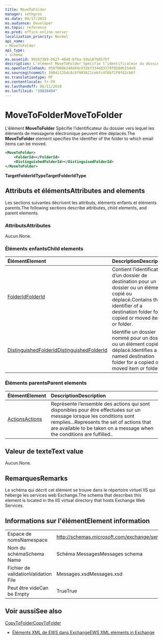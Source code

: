 ```yaml
---
title: MoveToFolder
manager: sethgros
ms.date: 09/17/2015
ms.audience: Developer
ms.topic: reference
ms.prod: office-online-server
localization_priority: Normal
api_name:
- MoveToFolder
api_type:
- schema
ms.assetid: 991673b9-b627-4848-bfba-59a187b8575f
description: L’élément MoveToFolder Spécifie l’identificateur du dossier vers lequel les éléments de messagerie électronique peuvent être déplacés.
ms.openlocfilehash: 058f008b348d49c932bf334dd3379f02d06154e9
ms.sourcegitcommit: 34041125dc8c5f993b21cebfc4f8b72f0fd2cb6f
ms.translationtype: MT
ms.contentlocale: fr-FR
ms.lasthandoff: 06/11/2018
ms.locfileid: "19828494"
---
```

# <a name="movetofolder"></a><span data-ttu-id="11258-103">MoveToFolder</span><span class="sxs-lookup"><span data-stu-id="11258-103">MoveToFolder</span></span>

<span data-ttu-id="11258-104">L’élément **MoveToFolder** Spécifie l’identificateur du dossier vers lequel les éléments de messagerie électronique peuvent être déplacés.</span><span class="sxs-lookup"><span data-stu-id="11258-104">The **MoveToFolder** element specifies the identifier of the folder to which email items can be moved.</span></span> 
  
```XML
<MoveToFolder>
    <FolderId></FolderId>
    <DistinguishedFolderId></DistinguisedFolderId>
</MoveToFolder>
```

 <span data-ttu-id="11258-105">**TargetFolderIdType**</span><span class="sxs-lookup"><span data-stu-id="11258-105">**TargetFolderIdType**</span></span>
## <a name="attributes-and-elements"></a><span data-ttu-id="11258-106">Attributs et éléments</span><span class="sxs-lookup"><span data-stu-id="11258-106">Attributes and elements</span></span>

<span data-ttu-id="11258-107">Les sections suivantes décrivent les attributs, éléments enfants et éléments parents.</span><span class="sxs-lookup"><span data-stu-id="11258-107">The following sections describe attributes, child elements, and parent elements.</span></span>
  
### <a name="attributes"></a><span data-ttu-id="11258-108">Attributs</span><span class="sxs-lookup"><span data-stu-id="11258-108">Attributes</span></span>

<span data-ttu-id="11258-109">Aucun.</span><span class="sxs-lookup"><span data-stu-id="11258-109">None.</span></span>
  
### <a name="child-elements"></a><span data-ttu-id="11258-110">Éléments enfants</span><span class="sxs-lookup"><span data-stu-id="11258-110">Child elements</span></span>

|<span data-ttu-id="11258-111">**Élément**</span><span class="sxs-lookup"><span data-stu-id="11258-111">**Element**</span></span>|<span data-ttu-id="11258-112">**Description**</span><span class="sxs-lookup"><span data-stu-id="11258-112">**Description**</span></span>|
|:-----|:-----|
|[<span data-ttu-id="11258-113">FolderId</span><span class="sxs-lookup"><span data-stu-id="11258-113">FolderId</span></span>](folderid.md) <br/> |<span data-ttu-id="11258-114">Contient l’identificateur d’un dossier de destination pour un dossier ou un élément copié ou déplacé.</span><span class="sxs-lookup"><span data-stu-id="11258-114">Contains the identifier of a destination folder for a copied or moved item or folder.</span></span>  <br/> |
|[<span data-ttu-id="11258-115">DistinguishedFolderId</span><span class="sxs-lookup"><span data-stu-id="11258-115">DistinguishedFolderId</span></span>](distinguishedfolderid.md) <br/> |<span data-ttu-id="11258-116">Identifie un dossier nommé pour un dossier ou un élément copié ou déplacé.</span><span class="sxs-lookup"><span data-stu-id="11258-116">Identifies a named destination folder for a copied or moved item or folder.</span></span>  <br/> |
   
### <a name="parent-elements"></a><span data-ttu-id="11258-117">Éléments parents</span><span class="sxs-lookup"><span data-stu-id="11258-117">Parent elements</span></span>

|<span data-ttu-id="11258-118">**Élément**</span><span class="sxs-lookup"><span data-stu-id="11258-118">**Element**</span></span>|<span data-ttu-id="11258-119">**Description**</span><span class="sxs-lookup"><span data-stu-id="11258-119">**Description**</span></span>|
|:-----|:-----|
|[<span data-ttu-id="11258-120">Actions</span><span class="sxs-lookup"><span data-stu-id="11258-120">Actions</span></span>](actions.md) <br/> |<span data-ttu-id="11258-121">Représente l’ensemble des actions qui sont disponibles pour être effectuées sur un message lorsque les conditions sont remplies...</span><span class="sxs-lookup"><span data-stu-id="11258-121">Represents the set of actions that are available to be taken on a message when the conditions are fulfilled..</span></span>  <br/> |
   
## <a name="text-value"></a><span data-ttu-id="11258-122">Valeur de texte</span><span class="sxs-lookup"><span data-stu-id="11258-122">Text value</span></span>

<span data-ttu-id="11258-123">Aucun.</span><span class="sxs-lookup"><span data-stu-id="11258-123">None.</span></span>
  
## <a name="remarks"></a><span data-ttu-id="11258-124">Remarques</span><span class="sxs-lookup"><span data-stu-id="11258-124">Remarks</span></span>

<span data-ttu-id="11258-125">Le schéma qui décrit cet élément se trouve dans le répertoire virtuel IIS qui héberge les services web Exchange.</span><span class="sxs-lookup"><span data-stu-id="11258-125">The schema that describes this element is located in the IIS virtual directory that hosts Exchange Web Services.</span></span>
  
## <a name="element-information"></a><span data-ttu-id="11258-126">Informations sur l'élément</span><span class="sxs-lookup"><span data-stu-id="11258-126">Element information</span></span>

|||
|:-----|:-----|
|<span data-ttu-id="11258-127">Espace de noms</span><span class="sxs-lookup"><span data-stu-id="11258-127">Namespace</span></span>  <br/> |http://schemas.microsoft.com/exchange/services/2006/messages  <br/> |
|<span data-ttu-id="11258-128">Nom du schéma</span><span class="sxs-lookup"><span data-stu-id="11258-128">Schema Name</span></span>  <br/> |<span data-ttu-id="11258-129">Schéma Messages</span><span class="sxs-lookup"><span data-stu-id="11258-129">Messages schema</span></span>  <br/> |
|<span data-ttu-id="11258-130">Fichier de validation</span><span class="sxs-lookup"><span data-stu-id="11258-130">Validation File</span></span>  <br/> |<span data-ttu-id="11258-131">Messages.xsd</span><span class="sxs-lookup"><span data-stu-id="11258-131">Messages.xsd</span></span>  <br/> |
|<span data-ttu-id="11258-132">Peut être vide</span><span class="sxs-lookup"><span data-stu-id="11258-132">Can be Empty</span></span>  <br/> |<span data-ttu-id="11258-133">True</span><span class="sxs-lookup"><span data-stu-id="11258-133">True</span></span>  <br/> |
   
## <a name="see-also"></a><span data-ttu-id="11258-134">Voir aussi</span><span class="sxs-lookup"><span data-stu-id="11258-134">See also</span></span>



[<span data-ttu-id="11258-135">CopyToFolder</span><span class="sxs-lookup"><span data-stu-id="11258-135">CopyToFolder</span></span>](copytofolder.md)


- [<span data-ttu-id="11258-136">Éléments XML de EWS dans Exchange</span><span class="sxs-lookup"><span data-stu-id="11258-136">EWS XML elements in Exchange</span></span>](ews-xml-elements-in-exchange.md)

